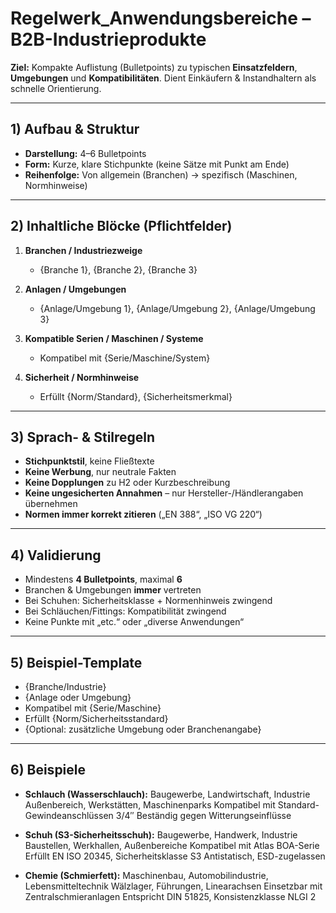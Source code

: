 # Regelwerk_Anwendungsbereiche – B2B-Industrieprodukte

**Ziel:** Kompakte Auflistung (Bulletpoints) zu typischen **Einsatzfeldern**, **Umgebungen** und **Kompatibilitäten**. Dient Einkäufern & Instandhaltern als schnelle Orientierung.  

---

## 1) Aufbau & Struktur

- **Darstellung:** 4–6 Bulletpoints  
- **Form:** Kurze, klare Stichpunkte (keine Sätze mit Punkt am Ende)  
- **Reihenfolge:** Von allgemein (Branchen) → spezifisch (Maschinen, Normhinweise)  

---

## 2) Inhaltliche Blöcke (Pflichtfelder)

1. **Branchen / Industriezweige**  
   - {Branche 1}, {Branche 2}, {Branche 3}  

2. **Anlagen / Umgebungen**  
   - {Anlage/Umgebung 1}, {Anlage/Umgebung 2}, {Anlage/Umgebung 3}  

3. **Kompatible Serien / Maschinen / Systeme**  
   - Kompatibel mit {Serie/Maschine/System}  

4. **Sicherheit / Normhinweise**  
   - Erfüllt {Norm/Standard}, {Sicherheitsmerkmal}  

---

## 3) Sprach- & Stilregeln

- **Stichpunktstil**, keine Fließtexte  
- **Keine Werbung**, nur neutrale Fakten  
- **Keine Dopplungen** zu H2 oder Kurzbeschreibung  
- **Keine ungesicherten Annahmen** – nur Hersteller-/Händlerangaben übernehmen  
- **Normen immer korrekt zitieren** („EN 388“, „ISO VG 220“)  

---

## 4) Validierung

- Mindestens **4 Bulletpoints**, maximal **6**  
- Branchen & Umgebungen **immer** vertreten  
- Bei Schuhen: Sicherheitsklasse + Normenhinweis zwingend  
- Bei Schläuchen/Fittings: Kompatibilität zwingend  
- Keine Punkte mit „etc.“ oder „diverse Anwendungen“  

---

## 5) Beispiel-Template

- {Branche/Industrie}  
- {Anlage oder Umgebung}  
- Kompatibel mit {Serie/Maschine}  
- Erfüllt {Norm/Sicherheitsstandard}  
- {Optional: zusätzliche Umgebung oder Branchenangabe}  

---

## 6) Beispiele

- **Schlauch (Wasserschlauch):**
   Baugewerbe, Landwirtschaft, Industrie
   Außenbereich, Werkstätten, Maschinenparks
   Kompatibel mit Standard-Gewindeanschlüssen 3/4″
   Beständig gegen Witterungseinflüsse

- **Schuh (S3-Sicherheitsschuh):**
   Baugewerbe, Handwerk, Industrie
   Baustellen, Werkhallen, Außenbereiche
   Kompatibel mit Atlas BOA-Serie
   Erfüllt EN ISO 20345, Sicherheitsklasse S3
   Antistatisch, ESD-zugelassen

- **Chemie (Schmierfett):**
   Maschinenbau, Automobilindustrie, Lebensmitteltechnik
   Wälzlager, Führungen, Linearachsen
   Einsetzbar mit Zentralschmieranlagen
   Entspricht DIN 51825, Konsistenzklasse NLGI 2